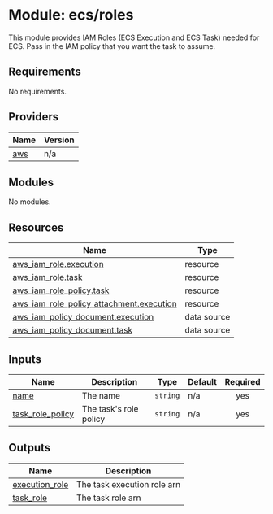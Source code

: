 # Module: ecs/roles

This module provides IAM Roles (ECS Execution and ECS Task) needed for ECS.  Pass in the IAM policy that you want the task to assume.

## Requirements

No requirements.

## Providers

| Name | Version |
|------|---------|
| <a name="provider_aws"></a> [aws](#provider\_aws) | n/a |

## Modules

No modules.

## Resources

| Name | Type |
|------|------|
| [aws_iam_role.execution](https://registry.terraform.io/providers/hashicorp/aws/latest/docs/resources/iam_role) | resource |
| [aws_iam_role.task](https://registry.terraform.io/providers/hashicorp/aws/latest/docs/resources/iam_role) | resource |
| [aws_iam_role_policy.task](https://registry.terraform.io/providers/hashicorp/aws/latest/docs/resources/iam_role_policy) | resource |
| [aws_iam_role_policy_attachment.execution](https://registry.terraform.io/providers/hashicorp/aws/latest/docs/resources/iam_role_policy_attachment) | resource |
| [aws_iam_policy_document.execution](https://registry.terraform.io/providers/hashicorp/aws/latest/docs/data-sources/iam_policy_document) | data source |
| [aws_iam_policy_document.task](https://registry.terraform.io/providers/hashicorp/aws/latest/docs/data-sources/iam_policy_document) | data source |

## Inputs

| Name | Description | Type | Default | Required |
|------|-------------|------|---------|:--------:|
| <a name="input_name"></a> [name](#input\_name) | The name | `string` | n/a | yes |
| <a name="input_task_role_policy"></a> [task\_role\_policy](#input\_task\_role\_policy) | The task's role policy | `string` | n/a | yes |

## Outputs

| Name | Description |
|------|-------------|
| <a name="output_execution_role"></a> [execution\_role](#output\_execution\_role) | The task execution role arn |
| <a name="output_task_role"></a> [task\_role](#output\_task\_role) | The task role arn |
